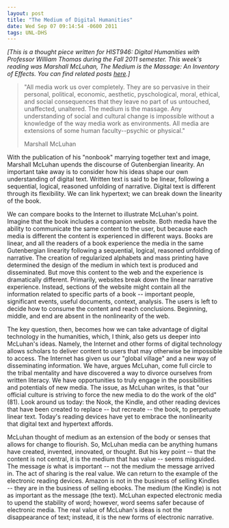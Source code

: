 ```yaml
---
layout: post
title: "The Medium of Digital Humanities"
date: Wed Sep 07 09:14:54 -0600 2011
tags: UNL-DHS
---
```


*[This is a thought piece written for HIST946: Digital Humanities with Professor William Thomas during the Fall 2011 semester. This week's reading was Marshall McLuhan, *The Medium is the Massage: An Inventory of Effects*. You can find related posts [here](http://jasonheppler.org/the-digital-humanities-seminar.html).]*

> "All media work us over completely. They are so pervasive in their personal, political, economic, aesthetic, pyschological, moral, ethical, and social consequences that they leave no part of us untouched, unaffected, unaltered. The medium is the massage. Any understanding of social and cultural change is impossible without a knowledge of the way media work as environments. All media are extensions of some human faculty--psychic or physical."
> 
> Marshall McLuhan

With the publication of his "nonbook" marrying together text and image, Marshall McLuhan upends the discourse of Gutenbergian linearity. An important take away is to consider how his ideas shape our own understanding of digital text. Written text is said to be linear, following a sequential, logical, reasoned unfolding of narrative. Digital text is different through its flexibility. We can link hypertext; we can break down the linearity of the book. 

We can compare books to the Internet to illustrate McLuhan's point. Imagine that the book includes a companion website. Both media have the ability to communicate the same content to the user, but because each media is different the content is experienced in different ways. Books are linear, and all the readers of a book experience the media in the same Gutenbergian linearity following a sequential, logical, reasoned unfolding of narrative. The creation of regularized alphabets and mass printing have determined the design of the medium in which text is produced and disseminated. But move this content to the web and the experience is dramatically different. Primarily, websites break down the linear narrative experience. Instead, sections of the website might contain all the information related to specific parts of a book -- important people, significant events, useful documents, context, analysis. The users is left to decide how to consume the content and reach conclusions. Beginning, middle, and end are absent in the nonlinearity of the web. 

The key question, then, becomes how we can take advantage of digital technology in the humanities, which, I think, also gets us deeper into McLuhan's ideas. Namely, the Internet and other forms of digital technology allows scholars to deliver content to users that may otherwise be impossible to access. The Internet has given us our "global village" and a new way of disseminating information. We have, argues McLuhan, come full circle to the tribal mentality and have discovered a way to divorce ourselves from written literacy. We have opportunities to truly engage in the possibilities and potentials of new media. The issue, as McLuhan writes, is that "our official culture is striving to force the new media to do the work of the old" (81). Look around us today: the Nook, the Kindle, and other reading devices that have been created to replace -- but recreate -- the book, to perpetuate linear text. Today's reading devices have yet to embrace the nonlinearity that digital text and hypertext affords. 

McLuhan thought of medium as an extension of the body or senses that allows for change to flourish. So, McLuhan media can be anything humans have created, invented, innovated, or thought. But his key point -- that the content is not central, it is the medium that has value -- seems misguided. The message *is* what is important -- not the medium the message arrived in. The act of sharing is the real value. We can return to the example of the electronic reading devices. Amazon is not in the business of selling Kindles -- they are in the business of selling ebooks. The medium (the Kindle) is not as important as the message (the text). McLuhan expected electronic media to upend the stability of word; however, word seems safer because of electronic media. The real value of McLuhan's ideas is not the disappearance of text; instead, it is the new forms of electronic narrative. 
